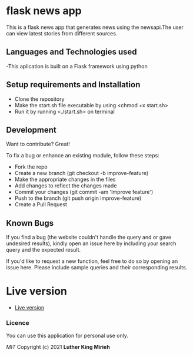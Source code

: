 # flask news app

 This is a flask news app that generates news using the newsapi.The user can view latest stories from different sources.
## Languages and Technologies used
-This aplication is built on a Flask framework using python


## Setup requirements and Installation
- Clone the repository
- Make the start.sh file executable by using <chmod +x start.sh>
- Run it by running <./start.sh> on terminal
## Development

Want to contribute? Great!

To fix a bug or enhance an existing module, follow these steps:
- Fork the repo
- Create a new branch (git checkout -b improve-feature)
- Make the appropriate changes in the files
- Add changes to reflect the changes made
- Commit your changes (git commit -am 'Improve feature')
- Push to the branch (git push origin improve-feature)
- Create a Pull Request

## Known Bugs

If you find a bug (the website couldn't handle the query and or gave undesired results), kindly open an issue here by including your search query and the expected result.

If you'd like to request a new function, feel free to do so by opening an issue here. Please include sample queries and their corresponding results.
# Live version
- [Live version](https://flasknewsapp.herokuapp.com/)
### Licence
You can use this application for personal use only.

*MIT*
Copyright (c) 2021 **Luther King Mirieh**

